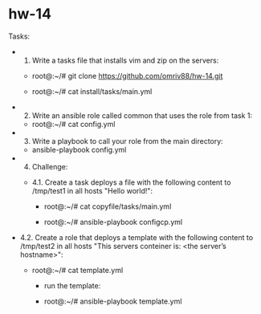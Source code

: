 # hw-14

Tasks:


- 1. Write a tasks file that installs vim and zip on the servers:

  - root@:~/# git clone https://github.com/omriv88/hw-14.git

  - root@:~/# cat install/tasks/main.yml


- 2. Write an ansible role called common that uses the role from task 1:

  - root@:~/# cat config.yml


- 3. Write a playbook to call your role from the main directory:

  - ansible-playbook config.yml





- 4. Challenge:




  - 4.1. Create a task deploys a file with the following content to /tmp/test1 in all hosts "Hello world!":

    - root@:~/# cat copyfile/tasks/main.yml

    - root@:~/# ansible-playbook configcp.yml


- 4.2. Create a role that deploys a template with the following content to /tmp/test2 in all hosts "This servers conteiner is: <the server’s hostname>":

  - root@:~/# cat template.yml

    - run the template:

    - root@:~/# ansible-playbook template.yml

  
